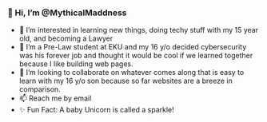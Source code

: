 ###  👋 Hi, I’m @MythicalMaddness
- 👀 I’m interested in learning new things, doing techy stuff with my 15 year old, and becoming a Lawyer 
- 🌱 I’m a Pre-Law student at EKU and my 16 y/o decided cybersecurity was his forever job and thought it would be cool if we learned together because I like building web pages.
- 💞️ I’m looking to collaborate on whatever comes along that is easy to learn with my 16 y/o son because so far websites are a breeze in comparison. 
- 📫 Reach me by email 
- ✨ Fun Fact: A baby Unicorn is called a sparkle!

